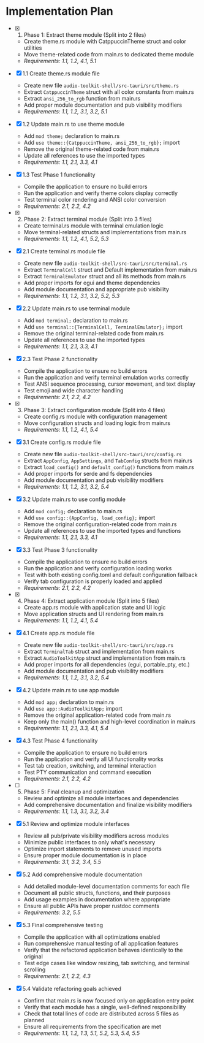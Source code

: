 # Implementation Plan

- [x] 1. Phase 1: Extract theme module (Split into 2 files)
  - Create theme.rs module with CatppuccinTheme struct and color utilities
  - Move theme-related code from main.rs to dedicated theme module
  - _Requirements: 1.1, 1.2, 4.1, 5.1_

- [x] 1.1 Create theme.rs module file
  - Create new file `audio-toolkit-shell/src-tauri/src/theme.rs`
  - Extract `CatppuccinTheme` struct with all color constants from main.rs
  - Extract `ansi_256_to_rgb` function from main.rs
  - Add proper module documentation and pub visibility modifiers
  - _Requirements: 1.1, 1.2, 3.1, 3.2, 5.1_

- [x] 1.2 Update main.rs to use theme module
  - Add `mod theme;` declaration to main.rs
  - Add `use theme::{CatppuccinTheme, ansi_256_to_rgb};` import
  - Remove the original theme-related code from main.rs
  - Update all references to use the imported types
  - _Requirements: 1.1, 2.1, 3.3, 4.1_

- [x] 1.3 Test Phase 1 functionality
  - Compile the application to ensure no build errors
  - Run the application and verify theme colors display correctly
  - Test terminal color rendering and ANSI color conversion
  - _Requirements: 2.1, 2.2, 4.2_

- [x] 2. Phase 2: Extract terminal module (Split into 3 files)
  - Create terminal.rs module with terminal emulation logic
  - Move terminal-related structs and implementations from main.rs
  - _Requirements: 1.1, 1.2, 4.1, 5.2, 5.3_

- [x] 2.1 Create terminal.rs module file
  - Create new file `audio-toolkit-shell/src-tauri/src/terminal.rs`
  - Extract `TerminalCell` struct and Default implementation from main.rs
  - Extract `TerminalEmulator` struct and all its methods from main.rs
  - Add proper imports for egui and theme dependencies
  - Add module documentation and appropriate pub visibility
  - _Requirements: 1.1, 1.2, 3.1, 3.2, 5.2, 5.3_

- [x] 2.2 Update main.rs to use terminal module
  - Add `mod terminal;` declaration to main.rs
  - Add `use terminal::{TerminalCell, TerminalEmulator};` import
  - Remove the original terminal-related code from main.rs
  - Update all references to use the imported types
  - _Requirements: 1.1, 2.1, 3.3, 4.1_

- [x] 2.3 Test Phase 2 functionality
  - Compile the application to ensure no build errors
  - Run the application and verify terminal emulation works correctly
  - Test ANSI sequence processing, cursor movement, and text display
  - Test emoji and wide character handling
  - _Requirements: 2.1, 2.2, 4.2_

- [x] 3. Phase 3: Extract configuration module (Split into 4 files)
  - Create config.rs module with configuration management
  - Move configuration structs and loading logic from main.rs
  - _Requirements: 1.1, 1.2, 4.1, 5.4_

- [x] 3.1 Create config.rs module file
  - Create new file `audio-toolkit-shell/src-tauri/src/config.rs`
  - Extract `AppConfig`, `AppSettings`, and `TabConfig` structs from main.rs
  - Extract `load_config()` and `default_config()` functions from main.rs
  - Add proper imports for serde and fs dependencies
  - Add module documentation and pub visibility modifiers
  - _Requirements: 1.1, 1.2, 3.1, 3.2, 5.4_

- [x] 3.2 Update main.rs to use config module
  - Add `mod config;` declaration to main.rs
  - Add `use config::{AppConfig, load_config};` import
  - Remove the original configuration-related code from main.rs
  - Update all references to use the imported types and functions
  - _Requirements: 1.1, 2.1, 3.3, 4.1_

- [x] 3.3 Test Phase 3 functionality
  - Compile the application to ensure no build errors
  - Run the application and verify configuration loading works
  - Test with both existing config.toml and default configuration fallback
  - Verify tab configuration is properly loaded and applied
  - _Requirements: 2.1, 2.2, 4.2_

- [x] 4. Phase 4: Extract application module (Split into 5 files)
  - Create app.rs module with application state and UI logic
  - Move application structs and UI rendering from main.rs
  - _Requirements: 1.1, 1.2, 4.1, 5.4_

- [x] 4.1 Create app.rs module file
  - Create new file `audio-toolkit-shell/src-tauri/src/app.rs`
  - Extract `TerminalTab` struct and implementation from main.rs
  - Extract `AudioToolkitApp` struct and implementation from main.rs
  - Add proper imports for all dependencies (egui, portable_pty, etc.)
  - Add module documentation and pub visibility modifiers
  - _Requirements: 1.1, 1.2, 3.1, 3.2, 5.4_

- [x] 4.2 Update main.rs to use app module
  - Add `mod app;` declaration to main.rs
  - Add `use app::AudioToolkitApp;` import
  - Remove the original application-related code from main.rs
  - Keep only the main() function and high-level coordination in main.rs
  - _Requirements: 1.1, 2.1, 3.3, 4.1, 5.4_

- [x] 4.3 Test Phase 4 functionality
  - Compile the application to ensure no build errors
  - Run the application and verify all UI functionality works
  - Test tab creation, switching, and terminal interaction
  - Test PTY communication and command execution
  - _Requirements: 2.1, 2.2, 4.2_

- [ ] 5. Phase 5: Final cleanup and optimization
  - Review and optimize all module interfaces and dependencies
  - Add comprehensive documentation and finalize visibility modifiers
  - _Requirements: 1.1, 1.3, 3.1, 3.2, 3.4_

- [x] 5.1 Review and optimize module interfaces
  - Review all pub/private visibility modifiers across modules
  - Minimize public interfaces to only what's necessary
  - Optimize import statements to remove unused imports
  - Ensure proper module documentation is in place
  - _Requirements: 3.1, 3.2, 3.4, 5.5_

- [x] 5.2 Add comprehensive module documentation
  - Add detailed module-level documentation comments for each file
  - Document all public structs, functions, and their purposes
  - Add usage examples in documentation where appropriate
  - Ensure all public APIs have proper rustdoc comments
  - _Requirements: 3.2, 5.5_

- [x] 5.3 Final comprehensive testing
  - Compile the application with all optimizations enabled
  - Run comprehensive manual testing of all application features
  - Verify that the refactored application behaves identically to the original
  - Test edge cases like window resizing, tab switching, and terminal scrolling
  - _Requirements: 2.1, 2.2, 4.3_

- [x] 5.4 Validate refactoring goals achieved
  - Confirm that main.rs is now focused only on application entry point
  - Verify that each module has a single, well-defined responsibility
  - Check that total lines of code are distributed across 5 files as planned
  - Ensure all requirements from the specification are met
  - _Requirements: 1.1, 1.2, 1.3, 5.1, 5.2, 5.3, 5.4, 5.5_